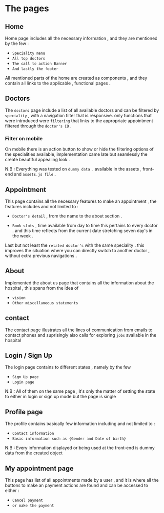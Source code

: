 # The pages

## Home

Home page includes all the necessary information , and they are mentioned by the few :

- `Speciality menu `
- `All top doctors `
- `The call to action Banner `
- `And lastly the footer `

All mentioned parts of the home are created as components , and they contain
all links to the applicable , functional pages .

## Doctors

The `doctors` page include a list of all available doctors and can be
filtered by `speciality` , with a navigation filter that is responsive.
only functions that were introduced were `filtering` that links to the appropriate appointment filtered
through the `doctor's ID` .

### Filter on mobile

On mobile there is an action button to show or hide the filtering options
of the specialities available, implementation came late but seamlessly the create
beautiful appealing look .

N.B : Everything was tested on `dummy data `. available in the assets , front-end and `assets.js file` .

## Appointment

This page contains all the necessary features to make an appointment , the features includes and not limited to :

- `Doctor's detail` , from the name to the about section .

- `Book slots` , time available from day to time this pertains to every doctor . and this time reflects from the current date stretching seven day's in the week .

Last but not least the `related doctor's` with the same speciality . this improves the situation where you can directly switch to another doctor , without extra previous navigations .

## About

Implemented the about us page that contains all the information
about the hospital , this spans from the idea of

- `vision`
- `Other miscellaneous statements`

## contact

The contact page illustrates all the lines of communication from
emails to contact phones and suprisingly also calls for exploring
`jobs` available in the hospital

## Login / Sign Up

The login page contains to different states , namely by the few

- `Sign Up page`
- `Login page`

N.B : All of them on the same page , it's only the matter of setting the
state to either in login or sign up mode but the page is single

## Profile page

The profile contains basically few information including and not limited
to :

- `Contact information`
- `Basic information such as {Gender and Date of birth}`

N.B : Every information displayed or being used at the front-end is dummy data
from the created object

## My appointment page

This page has list of all appointments made by a user , and it is where
all the buttons to make an payment actions are found and can be accessed
to either :

- `Cancel payment`
- `or make the payment`
